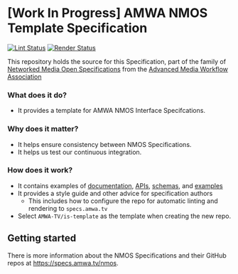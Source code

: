 # \[Work In Progress\] AMWA NMOS Template Specification

[![Lint Status](https://github.com/AMWA-TV/is-template/workflows/Lint/badge.svg)](https://github.com/AMWA-TV/is-template/actions?query=workflow%3ALint)
[![Render Status](https://github.com/AMWA-TV/is-template/workflows/Render/badge.svg)](https://github.com/AMWA-TV/is-template/actions?query=workflow%3ARender)

This repository holds the source for this Specification, part of the family of [Networked Media Open Specifications](https://specs.amwa.tv/nmos) from the [Advanced Media Workflow Association](https://amwa.tv)

<!-- INTRO-START -->

### What does it do?

- It provides a template for AMWA NMOS Interface Specifcations.

### Why does it matter?

- It helps ensure consistency between NMOS Specifications.
- It helps us test our continuous integration.

### How does it work?

- It contains examples of [documentation](docs/), [APIs](APIs/), [schemas](APIs/schemas/), and [examples](examples/)
- It provides a style guide and other advice for specification authors
  - This includes how to configure the repo for automatic linting and rendering to `specs.amwa.tv`
- Select `AMWA-TV/is-template` as the template when creating the new repo.

<!-- INTRO-END -->

## Getting started

There is more information about the NMOS Specifications and their GitHub repos at <https://specs.amwa.tv/nmos>.
